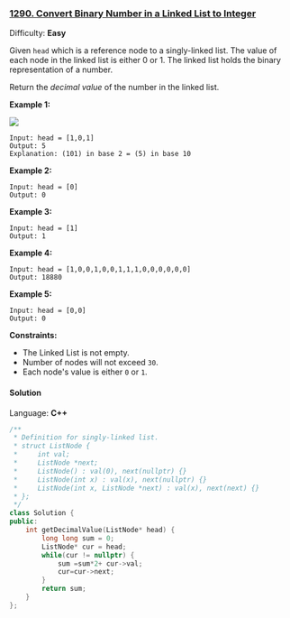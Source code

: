 ### [1290\. Convert Binary Number in a Linked List to Integer](https://leetcode.com/problems/convert-binary-number-in-a-linked-list-to-integer/)

Difficulty: **Easy**


Given `head` which is a reference node to a singly-linked list. The value of each node in the linked list is either 0 or 1\. The linked list holds the binary representation of a number.

Return the _decimal value_ of the number in the linked list.

**Example 1:**

![](../../../../10_blog/source/images/graph-1-1588768049498.png)

```
Input: head = [1,0,1]
Output: 5
Explanation: (101) in base 2 = (5) in base 10
```

**Example 2:**

```
Input: head = [0]
Output: 0
```

**Example 3:**

```
Input: head = [1]
Output: 1
```

**Example 4:**

```
Input: head = [1,0,0,1,0,0,1,1,1,0,0,0,0,0,0]
Output: 18880
```

**Example 5:**

```
Input: head = [0,0]
Output: 0
```

**Constraints:**

*   The Linked List is not empty.
*   Number of nodes will not exceed `30`.
*   Each node's value is either `0` or `1`.


#### Solution

Language: **C++**

```c++
/**
 * Definition for singly-linked list.
 * struct ListNode {
 *     int val;
 *     ListNode *next;
 *     ListNode() : val(0), next(nullptr) {}
 *     ListNode(int x) : val(x), next(nullptr) {}
 *     ListNode(int x, ListNode *next) : val(x), next(next) {}
 * };
 */
class Solution {
public:
    int getDecimalValue(ListNode* head) {
        long long sum = 0;
        ListNode* cur = head;
        while(cur != nullptr) {
            sum =sum*2+ cur->val;
            cur=cur->next;
        }
        return sum;
    }
};
```
